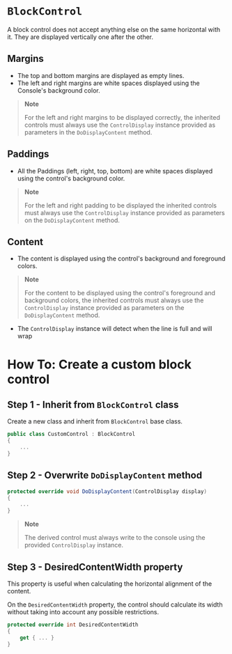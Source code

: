 # `BlockControl`

A block control does not accept anything else on the same horizontal with it. They are displayed vertically one after the other.

## Margins

- The top and bottom margins are displayed as empty lines.
- The left and right margins are white spaces displayed using the Console's background color.

> **Note**
>
> For the left and right margins to be displayed correctly, the inherited controls must always use the `ControlDisplay` instance provided as parameters in the `DoDisplayContent` method.

## Paddings

- All the Paddings (left, right, top, bottom) are white spaces displayed using the control's background color.

> **Note**
>
> For the left and right padding to be displayed the inherited controls must always use the `ControlDisplay` instance provided as parameters on the `DoDisplayContent` method.

## Content

- The content is displayed using the control's background and foreground colors.

> **Note**
>
> For the content to be displayed using the control's foreground and background colors, the inherited controls must always use the `ControlDisplay` instance provided as parameters on the `DoDisplayContent` method.

- The `ControlDisplay` instance will detect when the line is full and will wrap

# How To: Create a custom block control

## Step 1 - Inherit from `BlockControl` class

Create a new class and inherit from `BlockControl` base class.

``` c#
public class CustomControl : BlockControl
{
    ...
}
```

## Step 2 - Overwrite `DoDisplayContent` method

```c#
protected override void DoDisplayContent(ControlDisplay display)
{
    ...
}
```

> **Note**
>
> The derived control must always write to the console using the provided `ControlDisplay` instance.

## Step 3 - DesiredContentWidth property

This property is useful when calculating the horizontal alignment of the content.

On the `DesiredContentWidth` property, the control should calculate its width without taking into account any possible restrictions.

```c#
protected override int DesiredContentWidth
{
    get { ... }
}
```


